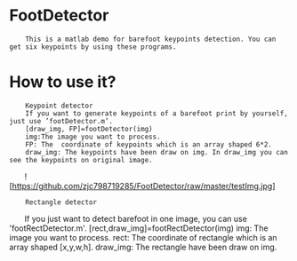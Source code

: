 FootDetector
=====
        This is a matlab demo for barefoot keypoints detection. You can get six keypoints by using these programs.
How to use it?
========
        Keypoint detector
        If you want to generate keypoints of a barefoot print by yourself, just use ’footDetector.m’. 
        [draw_img, FP]=footDetector(img)
        img:The image you want to process.
        FP: The  coordinate of keypoints which is an array shaped 6*2. 
        draw_img: The keypoints have been draw on img. In draw_img you can see the keypoints on original image.
        ![https://github.com/zjc798719285/FootDetector/raw/master/testImg.jpg]

        Rectangle detector 
        If you just want to detect barefoot in one image, you can use 'footRectDetector.m'.
        [rect,draw_img]=footRectDetector(img)
        img: The image you want to process.
        rect: The coordinate of rectangle which is an array shaped [x,y,w,h]. 
        draw_img: The rectangle have been draw on img. 

  
 
